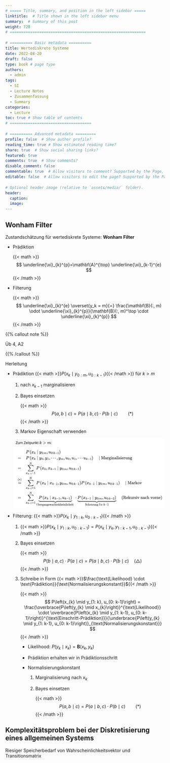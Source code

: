 ```yaml
---
# ===== Title, summary, and position in the left sidebar =====
linktitle:  # Title shown in the left sidebar menu
summary:  # Summary of this post
weight: 720
# ============================================================

# ========== Basic metadata ==========
title: Wertediskrete Systeme
date: 2022-08-20
draft: false
type: book # page type
authors:
  - admin
tags:
  - SI
  - Lecture Notes
  - Zusammenfassung
  - Summary
categories:
  - Lecture
toc: true # Show table of contents
# ====================================

# ========== Advanced metadata =========
profile: false  # Show author profile?
reading_time: true # Show estimated reading time?
share: true  # Show social sharing links?
featured: true
comments: true  # Show comments?
disable_comment: false
commentable: true  # Allow visitors to comment? Supported by the Page, Post, and Book content types.
editable: false  # Allow visitors to edit the page? Supported by the Page, Post, and Book content types.

# Optional header image (relative to `assets/media/` folder).
header:
  caption: 
  image:  
---
```


## Wonham Filter

Zustandschätzung für wertediskrete Systeme: **Wonham Filter**

- Prädiktion

  {{< math >}}
  $$
  \underline{\xi}_{k}^{p}=\mathbf{A}^{\top} \underline{\xi}_{k-1}^{e}
  $$
  {{< /math >}} 

- Filterung

  {{< math >}}
  $$
  \underline{\xi}_{k}^{e} \overset{y_k = m}{=} \frac{\mathbf{B}(:, m) \odot \underline{\xi}_{k}^{p}}{\mathbf{B}(:, m)^\top \cdot \underline{\xi}_{k}^{p}}
  $$
  {{< /math >}} 

{{% callout note %}}

Üb 4, A2

{{% /callout %}}

Herleitung

- Prädiktion {{< math >}}$P(x_k \mid y_{0:m}, u_{0:k-1})${{< /math >}} für $k > m$

  1. nach $x_{k-1}$ marginalisieren

  2. Bayes einsetzen

     {{< math >}}
     $$
     P(a, b \mid c) = P(a \mid b, c) \cdot P(b \mid c) \qquad (\ast)
     $$
     {{< /math >}} 

  3. Markov Eigenschaft verwenden

  <img src="https://raw.githubusercontent.com/EckoTan0804/upic-repo/master/uPic/截屏2022-08-22%2010.14.29.png" alt="截屏2022-08-22 10.14.29" style="zoom:67%;" />

- Filterung: {{< math >}}$P\left(x_{k} \mid y_{1: k}, u_{0: k-1}\right)${{< /math >}} 

  1. {{< math >}}$P\left(x_{k} \mid y_{1: k}, u_{0: k-1}\right) = P(x_{k} \mid y_k, y_{1: k-1},  u_{0: k-1})${{< /math >}} 

  2. Bayes einsetzen

     {{< math >}}
     $$
     P(b \mid a, c) \cdot P(a \mid c)=P(a \mid b, c) \cdot P(b \mid c) \quad (\triangle)
     $$
     {{< /math >}} 

  3. Schreibe in Form {{< math >}}$\frac{\text{Likelihood} \cdot \text{Prädiktion}}{\text{Normalisierungskonstant}}${{< /math >}} 

     {{< math >}}
     $$
     P\left(x_{k} \mid y_{1: k}, u_{0: k-1}\right) = \frac{\overbrace{P\left(y_{k} \mid x_{k}\right)}^{\text{Likelihood}} \cdot \overbrace{P\left(x_{k} \mid y_{1: k-1}, u_{0: k-1}\right)}^{\text{Einschritt-Prädiktion}}}{\underbrace{P\left(y_{k} \mid y_{1: k-1}, u_{0: k-1}\right)}_{\text{Normalisierungskonstant}}}
     $$
     {{< /math >}} 

     - Likelihood: $P\left(y_{k} \mid x_{k}\right) = \mathbf{B}(x_k, y_k)$

     - Prädiktion erhalten wir in Prädiktionsschritt

     - Normalisierungskonstant

       1. Marginalisierung nach $x_k$

       2. Bayes einsetzen

          {{< math >}}
          $$
          P(a, b \mid c) = P(a \mid b, c) \cdot P(b \mid c) \qquad (\ast)
          $$
          {{< /math >}} 

## Komplexitätsproblem bei der Diskretisierung eines allgemeinen Systems

Riesiger Speicherbedarf von Wahrscheinlichkeitsvektor und Transitionsmatrix
